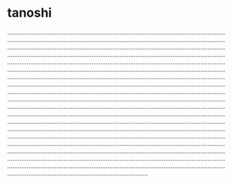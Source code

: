 # tanoshi

....................................................................................................................................................................................................................................................................................................................................................................................................................................................................................................................................................................................................................................................................................................................................................................................................................................................................................................................................................................................................................................................................................................................................................................................................................................................................................................................................................................................................................................................................................................................................................................................................................................................................................................................................................................................................................................................................................................................................................................................................................................................................................................................................................................................................................................................................................................................................................................................................................................................................................................................................
